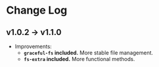 # Change Log

## v1.0.2 → v1.1.0

- Improvements:
  - **`graceful-fs` included.** More stable file management.
  - **`fs-extra` included.** More functional methods.